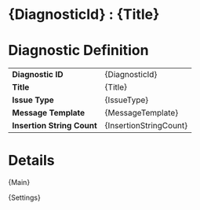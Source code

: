 # {DiagnosticId} : {Title}

<style>
    .header{
        font-weight: bold;
        text-align: left;
    }
</style>

# Diagnostic Definition

<table>
  <tr>
    <td class="header">Diagnostic ID</td>
    <td>{DiagnosticId}</td>
  </tr>
  <tr>
    <td class="header">Title</td>
    <td>{Title}</td>
  </tr>
  <tr>
    <td class="header">Issue Type</td>
    <td>{IssueType}</td>
  </tr>
  <tr>
    <td class="header">Message Template</td>
    <td>{MessageTemplate}</td>
  </tr>
  <tr>
    <td class="header">Insertion String Count</td>
    <td>{InsertionStringCount}</td>
  </tr>
</table>

# Details

{Main}

{Settings}
